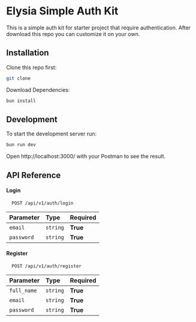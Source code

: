 # Elysia Simple Auth Kit
This is a simple auth kit for starter project that require authentication. After download this repo you can customize it on your own.

## Installation
Clone this repo first:
```bash
git clone
```
Download Dependencies: 
```bash
bun install
```

## Development

To start the development server run:

```bash
bun run dev
```

Open http://localhost:3000/ with your Postman to see the result.

## API Reference

#### Login

```http
  POST /api/v1/auth/login
```

| Parameter | Type     | Required                |
| :-------- | :------- | :------------------------- |
| `email` | `string` | **True** |
| `password` | `string` | **True** |

#### Register

```http
  POST /api/v1/auth/register
```

| Parameter | Type     | Required                |
| :-------- | :------- | :------------------------- |
| `full_name` | `string` | **True** |
| `email` | `string` | **True** |
| `password` | `string` | **True** |